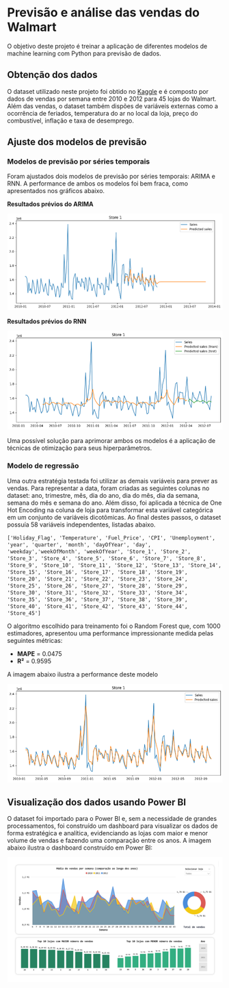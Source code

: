 # Previsão e análise das vendas do Walmart

O objetivo deste projeto é treinar a aplicação de diferentes modelos de machine learning com Python para previsão de dados.

## Obtenção dos dados

O dataset utilizado neste projeto foi obtido no [Kaggle](https://www.kaggle.com/datasets/mikhail1681/walmart-sales) e é composto por dados de vendas por semana entre 2010 e 2012 para 45 lojas do Walmart. Além das vendas, o dataset também dispões de variáveis externas como a ocorrência de feriados, temperatura do ar no local da loja, preço do combustível, inflação e taxa de desemprego.

## Ajuste dos modelos de previsão

### Modelos de previsão por séries temporais

Foram ajustados dois modelos de previsão por séries temporais: ARIMA e RNN. A performance de ambos os modelos foi bem fraca, como apresentados nos gráficos abaixo.

**Resultados prévios do ARIMA**

![](arima-graph.png)

**Resultados prévios do RNN**

![](rnn-graph.png)

Uma possível solução para aprimorar ambos os modelos é a aplicação de técnicas de otimização para seus hiperparâmetros.

### Modelo de regressão

Uma outra estratégia testada foi utilizar as demais variáveis para prever as vendas. Para representar a data, foram criadas as seguintes colunas no dataset: ano, trimestre, mês, dia do ano, dia do mês, dia da semana, semana do mês e semana do ano. Além disso, foi aplicada a técnica de One Hot Encoding na coluna de loja para transformar esta variável categórica em um conjunto de variáveis dicotômicas. Ao final destes passos, o dataset possuía 58 variáveis independentes, listadas abaixo.

```
['Holiday_Flag', 'Temperature', 'Fuel_Price', 'CPI', 'Unemployment', 'year', 'quarter', 'month', 'dayOfYear', 'day', 'weekday','weekOfMonth', 'weekOfYear', 'Store_1', 'Store_2', 'Store_3', 'Store_4', 'Store_5', 'Store_6', 'Store_7', 'Store_8', 'Store_9', 'Store_10', 'Store_11', 'Store_12', 'Store_13', 'Store_14', 'Store_15', 'Store_16', 'Store_17', 'Store_18', 'Store_19', 'Store_20', 'Store_21', 'Store_22', 'Store_23', 'Store_24', 'Store_25', 'Store_26', 'Store_27', 'Store_28', 'Store_29', 'Store_30', 'Store_31', 'Store_32', 'Store_33', 'Store_34', 'Store_35', 'Store_36', 'Store_37', 'Store_38', 'Store_39', 'Store_40', 'Store_41', 'Store_42', 'Store_43', 'Store_44', 'Store_45']
```

O algoritmo escolhido para treinamento foi o Random Forest que, com 1000 estimadores, apresentou uma performance impressionante medida pelas seguintes métricas:

- **MAPE** = 0.0475
- **R²** = 0.9595

A imagem abaixo ilustra a performance deste modelo

![](rf-graph.png)

## Visualização dos dados usando Power BI

O dataset foi importado para o Power BI e, sem a necessidade de grandes processamentos, foi construído um dashboard para visualizar os dados de forma estratégica e analítica, evidenciando as lojas com maior e menor volume de vendas e fazendo uma comparação entre os anos. A imagem abaixo ilustra o dashboard construído em Power BI:

![](dashboard_preview.png)
